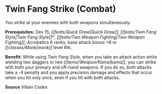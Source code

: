 ﻿---
cssclass: [feats]

---
# Twin Fang Strike (Combat)

You strike at your enemies with both weapons simultaneously.

**Prerequisites:** Dex 15; _[[feats/Quick Draw|Quick Draw]]_; _[[feats/Twin Fang Style|Twin Fang Style]]_*; _[[feats/Two-Weapon Fighting|Two-Weapon Fighting]]_; Acrobatics 6 ranks; base attack bonus +6 or _[[classes/Monk|monk]]_ level 6th.

**Benefit:** While using _Twin Fang Style_, when you take an attack action while wielding two daggers or two _[[items/Weapon/Kama|kama]]_, you can strike with both your primary and off-hand weapons. If you do so, both attacks take a -4 penalty and you apply precision damage and effects that occur when you hit only once, even if you hit with both attacks.

**Source** Villain Codex